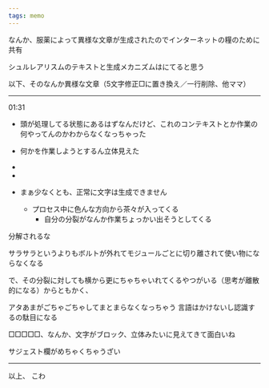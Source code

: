 ```yaml
---
tags: memo
---
```


なんか、服薬によって異様な文章が生成されたのでインターネットの糧のために共有

シュルレアリスムのテキストと生成メカニズムはにてると思う

以下、そのなんか異様な文章（5文字修正□に置き換え／一行削除、他ママ）

---
01:31
- 頭が処理してる状態にあるはずなんだけど、これのコンテキストとか作業の何やってんのかわからなくなっちゃった

- 何かを作業しようとするん立体見えた
- 
- 
- まぁ少なくとも、正常に文字は生成できません
	- プロセス中に色んな方向から茶々が入ってくる
		- 自分の分裂がなんか作業ちょっかい出そうとしてくる


分解されるな

サラサラというよりもボルトが外れてモジュールごとに切り離されて使い物にならなくなる

で、その分裂に対しても横から更にちゃちゃいれてくるやつがいる（思考が離散的になる）からともかく、

アタあまがごちゃごちゃしてまとまらなくなっちゃう
言語はかけないし認識するの駄目になる

□□□□□、なんか、文字がブロック、立体みたいに見えてきて面白いね

サジェスト欄がめちゃくちゃうざい

---

以上、
こわ
